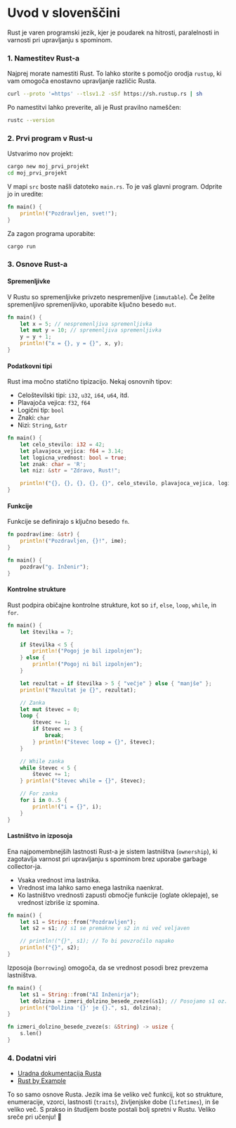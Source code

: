 # Uvod v slovenščini
Rust je varen programski jezik, kjer je poudarek na hitrosti, paralelnosti in varnosti pri upravljanju s spominom.

### 1. Namestitev Rust-a
Najprej morate namestiti Rust. To lahko storite s pomočjo orodja `rustup`, ki vam omogoča enostavno upravljanje različic Rusta.

```bash
curl --proto '=https' --tlsv1.2 -sSf https://sh.rustup.rs | sh
```

Po namestitvi lahko preverite, ali je Rust pravilno nameščen:

```bash
rustc --version
```

### 2. Prvi program v Rust-u
Ustvarimo nov projekt:

```bash
cargo new moj_prvi_projekt
cd moj_prvi_projekt
```

V mapi `src` boste našli datoteko `main.rs`. To je vaš glavni program. Odprite jo in uredite:

```rust
fn main() {
    println!("Pozdravljen, svet!");
}
```

Za zagon programa uporabite:

```bash
cargo run
```

### 3. Osnove Rust-a

#### Spremenljivke
V Rustu so spremenljivke privzeto nespremenljive (`immutable`). Če želite spremenljivo spremenljivko, uporabite ključno besedo `mut`.

```rust
fn main() {
    let x = 5; // nespremenljiva spremenljivka
    let mut y = 10; // spremenljiva spremenljivka
    y = y + 1;
    println!("x = {}, y = {}", x, y);
}
```

#### Podatkovni tipi
Rust ima močno statično tipizacijo. Nekaj osnovnih tipov:

- Celoštevilski tipi: `i32`, `u32`, `i64`, `u64`, itd.
- Plavajoča vejica: `f32`, `f64`
- Logični tip: `bool`
- Znaki: `char`
- Nizi: `String`, `&str`

```rust
fn main() {
    let celo_stevilo: i32 = 42;
    let plavajoca_vejica: f64 = 3.14;
    let logicna_vrednost: bool = true;
    let znak: char = 'R';
    let niz: &str = "Zdravo, Rust!";

    println!("{}, {}, {}, {}, {}", celo_stevilo, plavajoca_vejica, logicna_vrednost, znak, niz);
}
```

#### Funkcije
Funkcije se definirajo s ključno besedo `fn`.

```rust
fn pozdrav(ime: &str) {
    println!("Pozdravljen, {}!", ime);
}

fn main() {
    pozdrav("g. Inženir");
}
```

#### Kontrolne strukture
Rust podpira običajne kontrolne strukture, kot so `if`, `else`, `loop`, `while`, in `for`.

```rust
fn main() {
    let številka = 7;

    if številka < 5 {
        println!("Pogoj je bil izpolnjen");
    } else {
        println!("Pogoj ni bil izpolnjen");
    }

    let rezultat = if številka > 5 { "večje" } else { "manjše" };
    println!("Rezultat je {}", rezultat);

    // Zanka
    let mut števec = 0;
    loop {
        števec += 1;
        if števec == 3 {
            break;
        } println!("števec loop = {}", števec);
    }

    // While zanka
    while števec < 5 {
        števec += 1;
    } println!("števec while = {}", števec);

    // For zanka
    for i in 0..5 {
        println!("i = {}", i);
    }
}
```

#### Lastništvo in izposoja
Ena najpomembnejših lastnosti Rust-a je sistem lastništva (`ownership`), ki zagotavlja varnost pri upravljanju s spominom brez uporabe garbage collector-ja.

- Vsaka vrednost ima lastnika.
- Vrednost ima lahko samo enega lastnika naenkrat.
- Ko lastništvo vrednosti zapusti območje funkcije (oglate oklepaje), se vrednost izbriše iz spomina.

```rust
fn main() {
    let s1 = String::from("Pozdravljen");
    let s2 = s1; // s1 se premakne v s2 in ni več veljaven

    // println!("{}", s1); // To bi povzročilo napako
    println!("{}", s2);
}
```

Izposoja (`borrowing`) omogoča, da se vrednost posodi brez prevzema lastništva.

```rust
fn main() {
    let s1 = String::from("AI Inženirja");
    let dolzina = izmeri_dolzino_besede_zveze(&s1); // Posojamo s1 oz. sposojamo si od s1
    println!("Dolžina '{}' je {}.", s1, dolzina);
}

fn izmeri_dolzino_besede_zveze(s: &String) -> usize {
    s.len()
}

```

### 4. Dodatni viri
- [Uradna dokumentacija Rusta](https://doc.rust-lang.org/book/)
- [Rust by Example](https://doc.rust-lang.org/rust-by-example/)

To so samo osnove Rusta. Jezik ima še veliko več funkcij, kot so strukture, enumeracije, vzorci, lastnosti (`traits`), življenjske dobe (`lifetimes`), in še veliko več. S prakso in študijem boste postali bolj spretni v Rustu. Veliko sreče pri učenju! 🚀

